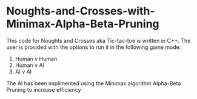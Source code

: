 # Noughts-and-Crosses-with-Minimax-Alpha-Beta-Pruning
This code for Noughts and Crosses aka Tic-tac-toe is written in C++. The user is provided with the options to run it in the following game mode:
1) Human v Human
2) Human v AI
3) AI v AI

 The AI has been implimented using the Minimax algorithm Alpha-Beta Pruning to increase efficiency
